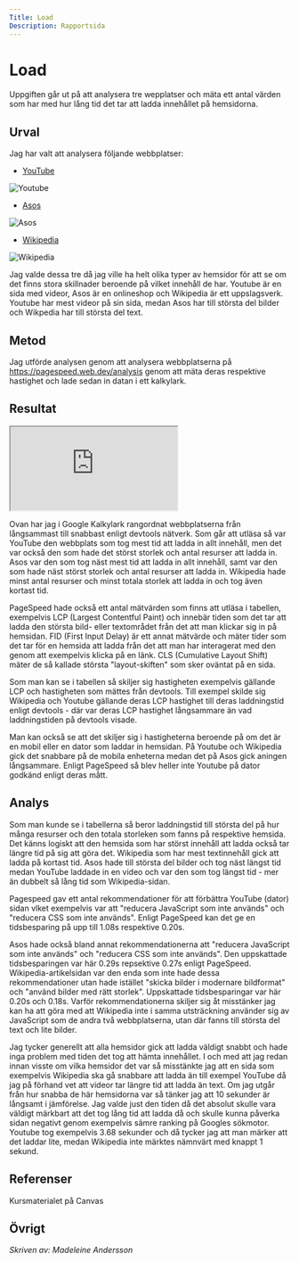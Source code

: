 ```yaml
---
Title: Load
Description: Rapportsida
---
```


Load
=======================


Uppgiften går ut på att analysera tre wepplatser och mäta ett antal värden som har med hur lång tid det tar att ladda innehållet på hemsidorna. 

Urval
-----------------------

Jag har valt att analysera följande webbplatser:

<ul>
    <li>
<a href="https://www.youtube.com/watch?v=b1kbLwvqugk">YouTube</a></li>
</ul>

![Youtube](%base_url%/image/youtube.png?h=550&w=650) 

<ul>
    <li> 
<a href="https://www.asos.com/se/kvinna/ctas/host-visa-alla/cat/?cid=51129">Asos</a></li>
</ul>

![Asos](%base_url%/image/asos.png?h=550&w=650)

<ul>
    <li> 
<a href="https://en.wikipedia.org/wiki/Antarctica">Wikipedia</a></li>
</ul>

![Wikipedia](%base_url%/image/wikipedia.png?h=550&w=650&border=) 



Jag valde dessa tre då jag ville ha helt olika typer av hemsidor för att se om det finns stora skillnader beroende på vilket innehåll de har. Youtube är en sida med videor, Asos är en onlineshop och Wikipedia är ett uppslagsverk. Youtube har mest videor på sin sida, medan Asos har till största del bilder och Wikpedia har till största del text. 

Metod
-----------------------

Jag utförde analysen genom att analysera webbplatserna på https://pagespeed.web.dev/analysis genom att mäta deras respektive hastighet och lade sedan in datan i ett kalkylark. 

Resultat
-----------------------
<div class="kalkylark">
<iframe src="https://docs.google.com/spreadsheets/d/e/2PACX-1vRuVU3Q1DPt7T1gfA5KQPxcGUIzRUn47fcTnj3AjtZH88dVshzFNY5D3C2MGS8Sa_AdnYkqStuBICd5/pubhtml?widget=true&amp;headers=false"></iframe>
</div>

Ovan har jag i Google Kalkylark rangordnat webbplatserna från långsammast till snabbast enligt devtools nätverk. Som går att utläsa så var YouTube den webbplats som tog mest tid att ladda in allt innehåll, men det var också den som hade det störst storlek och antal resurser att ladda in. Asos var den som tog näst mest tid att ladda in allt innehåll, samt var den som hade näst störst storlek och antal resurser att ladda in. Wikipedia hade minst antal resurser och minst totala storlek att ladda in och tog även kortast tid.   

PageSpeed hade också ett antal mätvärden som finns att utläsa i tabellen, exempelvis LCP (Largest Contentful Paint) och innebär tiden som det tar att ladda den största bild- eller textområdet från det att man klickar sig in på hemsidan. FID (First Input Delay) är ett annat mätvärde och mäter tider som det tar för en hemsida att ladda från det att man har interagerat med den genom att exempelvis klicka på en länk. CLS (Cumulative Layout Shift) mäter de så kallade största "layout-skiften" som sker oväntat på en sida. 

Som man kan se i tabellen så skiljer sig hastigheten exempelvis gällande LCP och hastigheten som mättes från devtools. Till exempel skilde sig Wikipedia och Youtube gällande deras LCP hastighet till deras laddningstid enligt devtools - där var deras LCP hastighet långsammare än vad laddningstiden på devtools visade. 

Man kan också se att det skiljer sig i hastigheterna beroende på om det är en mobil eller en dator som laddar in hemsidan. På Youtube och Wikipedia gick det snabbare på de mobila enheterna medan det på Asos gick aningen långsammare. Enligt PageSpeed så blev heller inte Youtube på dator godkänd enligt deras mått. 

Analys
-----------------------

Som man kunde se i tabellerna så beror laddningstid till största del på hur många resurser och den totala storleken som fanns på respektive hemsida. Det känns logiskt att den hemsida som har störst innehåll att ladda också tar längre tid på sig att göra det. Wikipedia som har mest textinnehåll gick att ladda på kortast tid. Asos hade till största del bilder och tog näst längst tid medan YouTube laddade in en video och var den som tog längst tid - mer än dubbelt så lång tid som Wikipedia-sidan. 

Pagespeed gav ett antal rekommendationer för att förbättra YouTube (dator) sidan vlket exempelvis var att "reducera JavaScript som inte används" och "reducera CSS som inte används". Enligt PageSpeed kan det ge en tidsbesparing på upp till 1.08s respektive 0.20s. 

Asos hade också bland annat rekommendationerna att "reducera JavaScript som inte används" och "reducera CSS som inte används". Den uppskattade tidsbesparingen var här 0.29s repsektive 0.27s enligt PageSpeed. Wikipedia-artikelsidan var den enda som inte hade dessa rekommendationer utan hade istället "skicka bilder i modernare bildformat" och "använd bilder med rätt storlek". Uppskattade tidsbesparingar var här 0.20s och 0.18s. Varför rekommendationerna skiljer sig åt misstänker jag kan ha att göra med att Wikipedia inte i samma utsträckning använder sig av JavaScript som de andra två webbplatserna, utan där fanns till största del text och lite bilder. 

Jag tycker generellt att alla hemsidor gick att ladda väldigt snabbt och hade inga problem med tiden det tog att hämta innehållet. I och med att jag redan innan visste om vilka hemsidor det var så misstänkte jag att en sida som exempelvis Wikipedia ska gå snabbare att ladda än till exempel YouTube då jag på förhand vet att videor tar längre tid att ladda än text. Om jag utgår från hur snabba de här hemsidorna var så tänker jag att 10 sekunder är långsamt i jämförelse. Jag valde just den tiden då det absolut skulle vara väldigt märkbart att det tog lång tid att ladda då och skulle kunna påverka sidan negativt genom exempelvis sämre ranking på Googles sökmotor. Youtube tog exempelvis 3.68 sekunder och då tycker jag att man märker att det laddar lite, medan Wikipedia inte märktes nämnvärt med knappt 1 sekund. 



Referenser
-----------------------
Kursmaterialet på Canvas


Övrigt
-----------------------
<i>Skriven av: Madeleine Andersson</i> 
